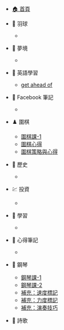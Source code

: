 - [🏠 首頁](README.md)

- 🏸 羽球
  - <!-- 尚未建立檔案 -->

- 🌙 夢境
  - <!-- 尚未建立檔案 -->

- 📖 英語學習
  - [get ahead of](english/2025-06-26_get-ahead-of.md)

- 📝 Facebook 筆記
  - <!-- 尚未建立檔案 -->

- ♟️ 圍棋
  - [圍棋課-1](go/圍棋課-1_20260624.md)
  - [圍棋心得](go/圍棋心得.md)
  - [圍棋策略與心得](go/圍棋策略與心得.md)

- 📜 歷史
  - <!-- 尚未建立檔案 -->

- 💹 投資
  - <!-- 尚未建立檔案 -->

- 📖 學習
  - <!-- 尚未建立檔案 -->

- 🤔 心得筆記
  - <!-- 尚未建立檔案 -->

- 🎹 鋼琴
  - [鋼琴課-1](piano/鋼琴課-1_20250620.md)
  - [鋼琴課-2](piano/鋼琴課-2_20250627.md)
  - [補充：速度標記](piano/鋼琴課-2_20250627-補充01-速度標記.md)
  - [補充：力度標記](piano/鋼琴課-2_20250627-補充02-力度標記.md)
  - [補充：演奏技巧](piano/鋼琴課-2_20250627-補充03-演奏技巧.md)

- 📝 詩歌
